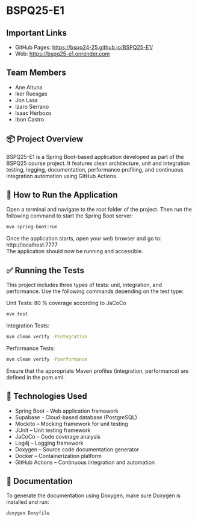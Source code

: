 # BSPQ25-E1

## Important Links
- GitHub Pages: https://bspq24-25.github.io/BSPQ25-E1/
- Web: https://bspq25-e1.onrender.com

## Team Members

- Ane Altuna  
- Iker Ruesgas  
- Jon Lasa  
- Izaro Serrano  
- Isaac Herbozo  
- Ibon Castro  

## 📦 Project Overview

BSPQ25-E1 is a Spring Boot-based application developed as part of the BSPQ25 course project. It features clean architecture, unit and integration testing, logging, documentation, performance profiling, and continuous integration automation using GitHub Actions.

## 🚀 How to Run the Application

Open a terminal and navigate to the root folder of the project. Then run the following command to start the Spring Boot server:

```bash
mvn spring-boot:run
```

Once the application starts, open your web browser and go to: http://localhost:7777  
The application should now be running and accessible.

## ✅ Running the Tests

This project includes three types of tests: unit, integration, and performance. Use the following commands depending on the test type:

Unit Tests: 80 % coverage according to JaCoCo
```bash
mvn test
```


Integration Tests:  
```bash
mvn clean verify -Pintegration
```

Performance Tests:  
```bash
mvn clean verify -Pperformance
```

Ensure that the appropriate Maven profiles (integration, performance) are defined in the pom.xml.

## 🧰 Technologies Used

- Spring Boot – Web application framework
- Supabase - Cloud-based database (PostgreSQL)
- Mockito – Mocking framework for unit testing  
- JUnit – Unit testing framework  
- JaCoCo – Code coverage analysis  
- Log4j – Logging framework  
- Doxygen – Source code documentation generator  
- Docker – Containerization platform  
- GitHub Actions – Continuous integration and automation

## 📄 Documentation

To generate the documentation using Doxygen, make sure Doxygen is installed and run:
```bash
doxygen Doxyfile
```

